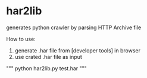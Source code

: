 # har2lib
generates python crawler by parsing HTTP Archive file

How to use:
1. generate .har file from [developer tools] in browser
2. use crated .har file as input

"""
python har2lib.py test.har
"""
